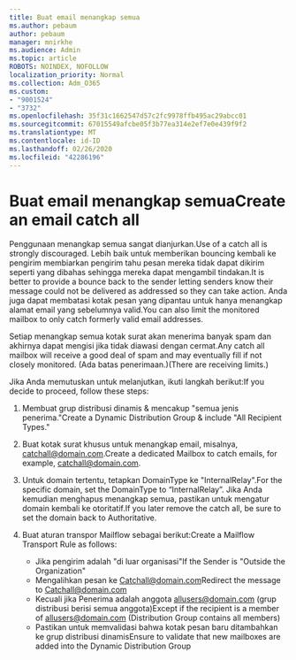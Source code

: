 ```yaml
---
title: Buat email menangkap semua
ms.author: pebaum
author: pebaum
manager: mnirkhe
ms.audience: Admin
ms.topic: article
ROBOTS: NOINDEX, NOFOLLOW
localization_priority: Normal
ms.collection: Adm_O365
ms.custom:
- "9001524"
- "3732"
ms.openlocfilehash: 35f31c1662547d57c2fc9978ffb495ac29abcc01
ms.sourcegitcommit: 67015549afcbe05f3b77ea314e2ef7e0e439f9f2
ms.translationtype: MT
ms.contentlocale: id-ID
ms.lasthandoff: 02/26/2020
ms.locfileid: "42286196"
---
```

# <a name="create-an-email-catch-all"></a><span data-ttu-id="9124b-102">Buat email menangkap semua</span><span class="sxs-lookup"><span data-stu-id="9124b-102">Create an email catch all</span></span>

<span data-ttu-id="9124b-103">Penggunaan menangkap semua sangat dianjurkan.</span><span class="sxs-lookup"><span data-stu-id="9124b-103">Use of a catch all is strongly discouraged.</span></span> <span data-ttu-id="9124b-104">Lebih baik untuk memberikan bouncing kembali ke pengirim membiarkan pengirim tahu pesan mereka tidak dapat dikirim seperti yang dibahas sehingga mereka dapat mengambil tindakan.</span><span class="sxs-lookup"><span data-stu-id="9124b-104">It is better to provide a bounce back to the sender letting senders know their message could not be delivered as addressed so they can take action.</span></span> <span data-ttu-id="9124b-105">Anda juga dapat membatasi kotak pesan yang dipantau untuk hanya menangkap alamat email yang sebelumnya valid.</span><span class="sxs-lookup"><span data-stu-id="9124b-105">You can also limit the monitored mailbox to only catch formerly valid email addresses.</span></span> 

<span data-ttu-id="9124b-106">Setiap menangkap semua kotak surat akan menerima banyak spam dan akhirnya dapat mengisi jika tidak diawasi dengan cermat.</span><span class="sxs-lookup"><span data-stu-id="9124b-106">Any catch all mailbox will receive a good deal of spam and may eventually fill if not closely monitored.</span></span> <span data-ttu-id="9124b-107">(Ada batas penerimaan.)</span><span class="sxs-lookup"><span data-stu-id="9124b-107">(There are receiving limits.)</span></span> 

<span data-ttu-id="9124b-108">Jika Anda memutuskan untuk melanjutkan, ikuti langkah berikut:</span><span class="sxs-lookup"><span data-stu-id="9124b-108">If you decide to proceed, follow these steps:</span></span>

1. <span data-ttu-id="9124b-109">Membuat grup distribusi dinamis & mencakup "semua jenis penerima."</span><span class="sxs-lookup"><span data-stu-id="9124b-109">Create a Dynamic Distribution Group & include "All Recipient Types."</span></span>

2. <span data-ttu-id="9124b-110">Buat kotak surat khusus untuk menangkap email, misalnya, catchall@domain.com.</span><span class="sxs-lookup"><span data-stu-id="9124b-110">Create a dedicated Mailbox to catch emails, for example, catchall@domain.com.</span></span>

3. <span data-ttu-id="9124b-111">Untuk domain tertentu, tetapkan DomainType ke "InternalRelay".</span><span class="sxs-lookup"><span data-stu-id="9124b-111">For the specific domain, set the DomainType to “InternalRelay”.</span></span> <span data-ttu-id="9124b-112">Jika Anda kemudian menghapus menangkap semua, pastikan untuk mengatur domain kembali ke otoritatif.</span><span class="sxs-lookup"><span data-stu-id="9124b-112">If you later remove the catch all, be sure to set the domain back to Authoritative.</span></span>

4. <span data-ttu-id="9124b-113">Buat aturan transpor Mailflow sebagai berikut:</span><span class="sxs-lookup"><span data-stu-id="9124b-113">Create a Mailflow Transport Rule as follows:</span></span>

    - <span data-ttu-id="9124b-114">Jika pengirim adalah "di luar organisasi"</span><span class="sxs-lookup"><span data-stu-id="9124b-114">If the Sender is "Outside the Organization"</span></span>
    - <span data-ttu-id="9124b-115">Mengalihkan pesan ke Catchall@domain.com</span><span class="sxs-lookup"><span data-stu-id="9124b-115">Redirect the message to Catchall@domain.com</span></span>
    - <span data-ttu-id="9124b-116">Kecuali jika Penerima adalah anggota allusers@domain.com (grup distribusi berisi semua anggota)</span><span class="sxs-lookup"><span data-stu-id="9124b-116">Except if the recipient is a member of allusers@domain.com (Distribution Group contains all members)</span></span>
    - <span data-ttu-id="9124b-117">Pastikan untuk memvalidasi bahwa kotak pesan baru ditambahkan ke grup distribusi dinamis</span><span class="sxs-lookup"><span data-stu-id="9124b-117">Ensure to validate that new mailboxes are added into the Dynamic Distribution Group</span></span>
